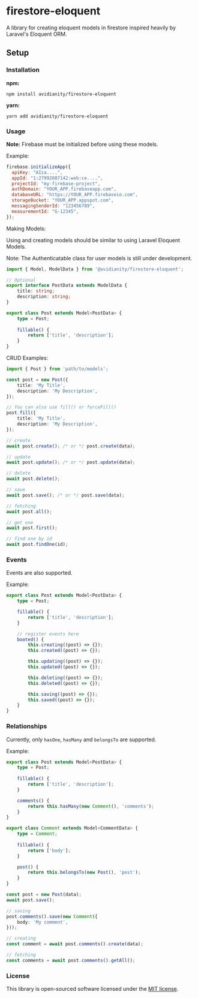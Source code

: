 # firestore-eloquent

A library for creating eloquent models in firestore inspired heavily by Laravel's Eloquent ORM.

## Setup

### Installation

__npm:__

```npm
npm install avidianity/firestore-eloquent
```

__yarn:__

```yarn
yarn add avidianity/firestore-eloquent
```

### Usage

__Note:__ Firebase must be initialized before using these models.

Example:

```javascript
firebase.initializeApp({
  apiKey: "AIza....",
  appId: "1:27992087142:web:ce....",
  projectId: "my-firebase-project",
  authDomain: "YOUR_APP.firebaseapp.com",
  databaseURL: "https://YOUR_APP.firebaseio.com",
  storageBucket: "YOUR_APP.appspot.com",
  messagingSenderId: "123456789",
  measurementId: "G-12345",
});
```

Making Models:

Using and creating models should be similar to using Laravel Eloquent Models.

Note: The Authenticatable class for user models is still under development.

```typescript
import { Model, ModelData } from '@avidianity/firestore-eloquent';

// Optional
export interface PostData extends ModelData {
    title: string;
    description: string;
}

export class Post extends Model<PostData> {
    type = Post;
    
    fillable() {
        return ['title', 'description'];
    }
}
```

CRUD Examples:

```typescript
import { Post } from 'path/to/models';

const post = new Post({
    title: 'My Title',
    description: 'My Description',
});

// You can also use fill() or forceFill()
post.fill({
    title: 'My Title',
    description: 'My Description',
});

// create
await post.create(); /* or */ post.create(data);

// update
await post.update(); /* or */ post.update(data);

// delete
await post.delete();

// save
await post.save(); /* or */ post.save(data);

// fetching
await post.all();

// get one
await post.first();

// find one by id
await post.findOne(id);

```

### Events

Events are also supported.

Example:

```typescript
export class Post extends Model<PostData> {
    type = Post;

    fillable() {
        return ['title', 'description'];
    }

    // register events here
    booted() {
        this.creating((post) => {});
        this.created((post) => {});

        this.updating((post) => {});
        this.updated((post) => {});

        this.deleting((post) => {});
        this.deleted((post) => {});

        this.saving((post) => {});
        this.saved((post) => {});
    }
}
```

### Relationships

Currently, only `hasOne`, `hasMany` and `belongsTo` are supported.

Example:

```typescript
export class Post extends Model<PostData> {
    type = Post;
    
    fillable() {
        return ['title', 'description'];
    }

    comments() {
        return this.hasMany(new Comment(), 'comments');
    }
}

export class Comment extends Model<CommentData> {
    type = Comment;
    
    fillable() {
        return ['body'];
    }

    post() {
        return this.belongsTo(new Post(), 'post');
    }
}

const post = new Post(data);
await post.save();

// saving
post.comments().save(new Comment({
    body: 'My comment',
}));

// creating
const comment = await post.comments().create(data);

// fetching
const comments = await post.comments().getAll();
```

### License

This library is open-sourced software licensed under the [MIT license](LICENSE.md).
